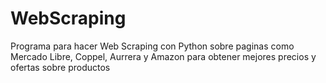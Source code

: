 # WebScraping
Programa para hacer Web Scraping con Python sobre paginas como Mercado Libre, Coppel, Aurrera y Amazon para obtener mejores precios y ofertas sobre productos
